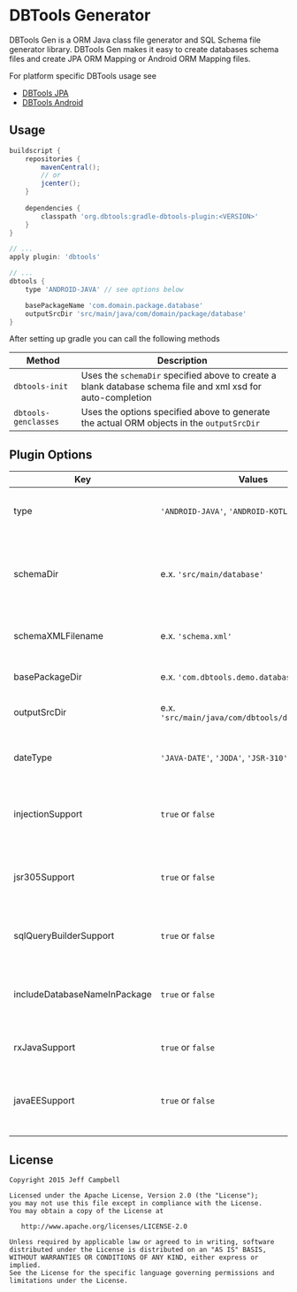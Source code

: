 DBTools Generator
=================

DBTools Gen is a ORM Java class file generator and SQL Schema file generator library.
DBTools Gen makes it easy to create databases schema files and create JPA ORM Mapping or Android ORM Mapping files.

For platform specific DBTools usage see

 * [DBTools JPA](https://github.com/jeffdcamp/dbtools-jpa)
 * [DBTools Android](https://github.com/jeffdcamp/dbtools-android)


Usage
-----

```gradle
buildscript {
    repositories {
        mavenCentral();
        // or
        jcenter();
    }
    
    dependencies {
        classpath 'org.dbtools:gradle-dbtools-plugin:<VERSION>'
    }
}

// ...
apply plugin: 'dbtools'

// ...
dbtools {
    type 'ANDROID-JAVA' // see options below 

    basePackageName 'com.domain.package.database'
    outputSrcDir 'src/main/java/com/domain/package/database'
}

```

After setting up gradle you can call the following methods

| Method | Description |
| -----  | ----------- |
| `dbtools-init` | Uses the `schemaDir` specified above to create a blank database schema file and xml xsd for auto-completion |
| `dbtools-genclasses` | Uses the options specified above to generate the actual ORM objects in the `outputSrcDir` |


Plugin Options
------

| Key | Values | Description |
| ---  | ----- | ----------- |
| type | `'ANDROID-JAVA'`, `'ANDROID-KOTLIN'`, or `'JPA'` | The type of DAO and ORM files to generate.  Defaults to `'JPA'` |
| schemaDir | e.x. `'src/main/database'` | The directory the database schema file resides (or will be created with `dbtools-init`).  Defaults to `'src/main/database'` |
| schemaXMLFilename | e.x. `'schema.xml'` | The name of the database schema file.  Defaults to `'schema.xml'` |
| basePackageDir | e.x. `'com.dbtools.demo.database'` | The root package the generated DAO and ORM files have |
| outputSrcDir | e.x. `'src/main/java/com/dbtools/demo/database'` | The directory associated with the `basePackageDir` |
| dateType | `'JAVA-DATE'`, `'JODA'`, `'JSR-310'` | Specifies the format the Date fields should have.  Defaults to `'JAVA-DATE'` |
| injectionSupport | `true` or `false` | Adds annotated Injection (`@Inject`) to the generated files.  Defaults to `false` |
| jsr305Support | `true` or `false` | Adds annotated nullable (`@Nullable`) and nonnull (`@NonNull`) fields to the generated files.  Defaults to `false` |
| sqlQueryBuilderSupport | `true` or `false` | Use [DBTools-Query](https://github.com/jeffdcamp/dbtools-query) for generated queries and views.  Defaults to `false` |
| includeDatabaseNameInPackage | `true` or `false` | Include the database name in the generated package and directories.  Defaults to `true` |
| rxJavaSupport | `true` or `false` | Adds RxJava integration support.  Defaults to `false` |
| javaEESupport | `true` or `false` | Adds JEE/Spring Transactional annotations to CRUD methods in BaseManager.  Defaults to `false` |


License
-------

    Copyright 2015 Jeff Campbell

    Licensed under the Apache License, Version 2.0 (the "License");
    you may not use this file except in compliance with the License.
    You may obtain a copy of the License at

       http://www.apache.org/licenses/LICENSE-2.0

    Unless required by applicable law or agreed to in writing, software
    distributed under the License is distributed on an "AS IS" BASIS,
    WITHOUT WARRANTIES OR CONDITIONS OF ANY KIND, either express or implied.
    See the License for the specific language governing permissions and
    limitations under the License.

